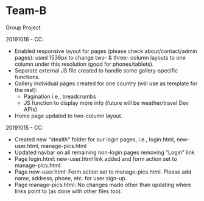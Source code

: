 # Team-B
Group Project 

20191016 - CC:
- Enabled responsive layout for pages (please check about/contact/admin pages): used 1536px to change two- & three- column layouts to one column under this resolution (good for phones/tablets).
- Separate external JS file created to handle some gallery-specific functions.
- Gallery individual pages created for one country (will use as template for the rest):
    - Pagination i.e., breadcrumbs
    - JS function to display more info (future will be weather/travel Dev APIs)
- Home page updated to two-column layout.

20191015 - CC:
- Created new "stealth" folder for our login pages, i.e., login.html, new-user.html, manage-pics.html
- Updated navbar on all remaining non-login pages removing "Login" link
- Page login.html: new-user.html link added and form action set to manage-pics.html
- Page new-user.html: Form action set to manage-pics.html. Please add name, address, phone, etc. for user sign-up.
- Page manage-pics.html: No changes made other than updating where links point to (as done with other files too).